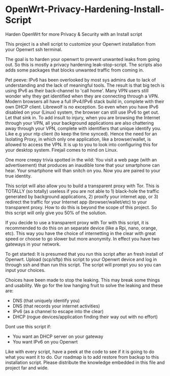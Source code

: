 # OpenWrt-Privacy-Hardening-Install-Script
Harden OpenWrt for more Privacy &amp; Security with an Install script

This project is a shell script to customize your Openwrt installation from your Openwrt ssh terminal. 

The goal is to harden your openwrt to prevent unwanted leaks from going out. So this is mostly a privacy hardening leak-stop-script. The scripts also adds some packages that blocks unwanted traffic from coming in.

Pet peeve: IPv6 has been overlooked by most sys admins due to lack of understanding and the lack of meaningful tools. The result is that big tech is using IPv6 as their back-channel to 'call home'. Many VPN users still wonder why they get identified when they are connecting through a VPN. Modern browsers all have a full IPv4/IPv6 stack build in, complete with their own DHCP client. Librewolf is no exception. So even when you have IPv6 disabled on your (Linux) system, the browser can still use IPv6 to get out. Let that sink in. To add insult to injury, when you are browsing the Internet through your VPN, all your background applications are also chattering away through your VPN, complete with identifiers that unique identify you. Like e.g your ntp client (to keep the time synced). Hence the need for an Isolating Proxy, in which only one application, like a browser/wallet, is allowed to access the VPN. It is up to you to look into configuring this for your desktop system. Firejail comes to mind on Linux. 

One more creepy trivia spotted in the wild: You visit a web page (with an advertisement) that produces an inaudible tone that your smartphone can hear. Your smartphone will than snitch on you. Now you are paired to your true identity.

This script will also allow you to build a transparent proxy with Tor. This is TOTALLY (so totally) useless if you are not able to 1) black-hole the traffic generated by background applications, 2) proxify your internet app, or 3) redirect the traffic for your Internet app (browser/wallet/etc) to your transparent proxy. How to do this is beyond the scope of this project. So this script will only give you 50% of the solution. 

If you decide to use a transparent proxy with Tor with this script, it is recommended to do this on an separate device (like a Rpi, nano, orange, etc). This way you have the choice of internetting in the clear with great speed or choose to go slower but more anonymity. In effect you have two gateways in your network.

To get started: It is presumed that you run this script after an fresh install of Openwrt. Upload (scp/sftp) this script to your Openwrt device and log in through ssh and than run this script. The script will prompt you so you can input your choices.

Choices have been made to stop the leaking. This may break some things and usability. We go for the low hanging fruit to solve the leaking and these are:
* DNS (that uniquely identify you)
* DNS (that records your internet activities)
* IPv6 (as a channel to escape into the clear)
* DHCP (rogue devices/application finding their way out with no effort)

Dont use this script if:
* You want an DHCP server on your gateway
* You want IPv6 on you Openwrt

Like with every script, have a peek at the code to see if it is going to do what you want it to do. Our roadmap is to add restore from backup to this installation script. Please distribute the knowledge embedded in this file and project far and wide.
